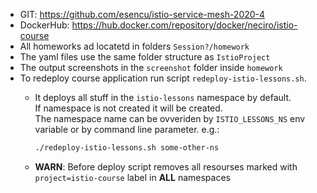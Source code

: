 * GIT: https://github.com/esencu/istio-service-mesh-2020-4
* DockerHub: https://hub.docker.com/repository/docker/neciro/istio-course
* All homeworks ad locatetd in folders `Session?/homework`
* The yaml files use the same folder structure as `IstioProject`
* The output screenshots in the `screenshot` folder inside `homework`
* To redeploy course application run script `redeploy-istio-lessons.sh`.  
  * It deploys all stuff in the `istio-lessons` namespace by default.  
    If namespace is not created it will be created.  
    The namespace name can be ovveriden by `ISTIO_LESSONS_NS` env variable or by command line parameter.
      e.g.:

      ```sh
      ./redeploy-istio-lessons.sh some-other-ns
      ```

  * **WARN**: Before deploy script removes all resourses marked with `project=istio-course` label in **ALL** namespaces
